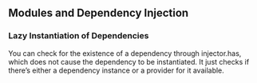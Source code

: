 ## Modules and Dependency Injection

### Lazy Instantiation of Dependencies
You can check for the existence of a dependency through injector.has, which does not cause 
the dependency to be instantiated. It just checks if there’s either a dependency instance or a provider for it available.
